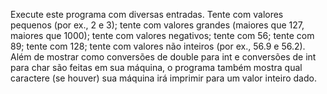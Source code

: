 <p>Execute este programa com diversas entradas. Tente com valores pequenos (por ex., 2 e 3); tente com valores grandes (maiores que 127, maiores que 1000); tente com valores negativos; tente com 56; tente com 89; tente com 128; tente com valores não inteiros (por ex., 56.9 e 56.2). Além de mostrar como conversões de double para int e conversões de int para char são feitas em sua máquina, o programa também mostra qual caractere (se houver) sua máquina irá imprimir para um valor inteiro dado.</p>